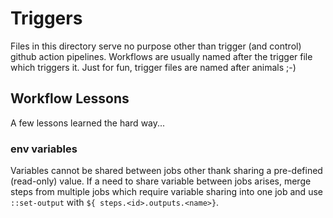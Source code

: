 # Triggers
Files in this directory serve no purpose other than trigger (and control) github action pipelines. Workflows are 
usually named after the trigger file which triggers it. Just for fun, trigger files are named after animals ;-)

## Workflow Lessons
A few lessons learned the hard way...

### env variables
Variables cannot be shared between jobs other thank sharing a pre-defined (read-only) value. If a need to share 
variable between jobs arises, merge steps from multiple jobs which require variable sharing into one job and use 
`::set-output` with `${ steps.<id>.outputs.<name>}`.